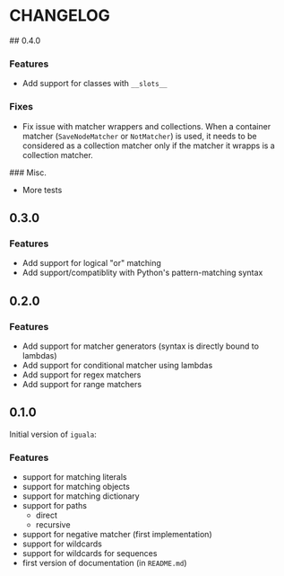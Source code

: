 # CHANGELOG

## 0.4.0

### Features

* Add support for classes with `__slots__`

### Fixes

* Fix issue with matcher wrappers and collections. When a container matcher (`SaveNodeMatcher` or `NotMatcher`) is used, it needs to be considered as a collection matcher only if the matcher it wrapps is a collection matcher.


### Misc.

* More tests

## 0.3.0

### Features

* Add support for logical "or" matching
* Add support/compatiblity with Python's pattern-matching syntax

## 0.2.0

### Features

* Add support for matcher generators (syntax is directly bound to lambdas)
* Add support for conditional matcher using lambdas
* Add support for regex matchers
* Add support for range matchers

## 0.1.0

Initial version of `iguala`:

### Features

* support for matching literals
* support for matching objects
* support for matching dictionary
* support for paths
    * direct
    * recursive
* support for negative matcher (first implementation)
* support for wildcards
* support for wildcards for sequences
* first version of documentation (in `README.md`)